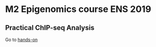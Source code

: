 # M2 Epigenomics course ENS 2019

## Practical ChIP-seq Analysis

Go to [hands-on](/hands-on/hands-on.md)